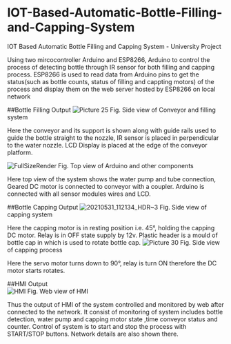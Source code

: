 # IOT-Based-Automatic-Bottle-Filling-and-Capping-System
IOT Based Automatic Bottle Filling and Capping System - University Project

Using two mircocontroller Arduino and ESP8266, Arduino to control the process of detecting bottle through IR sensor for both filling and capping process. ESP8266 is used to read data from Arduino pins to get the status(such as bottle counts, status of filling and cappting motors) of the process and display them on the web server hosted by ESP8266 on local network 


##Bottle Filling Output
![Picture 25](https://user-images.githubusercontent.com/31591304/216818734-fd811cef-5686-4b2b-af78-cad6170ee212.jpg)
Fig. Side view of Conveyor and filling system

Here the conveyor and its support is shown along with guide rails used to guide the bottle straight to the nozzle, IR sensor is placed in perpendicular to the water nozzle. LCD Display is placed at the edge of the conveyor platform.

![FullSizeRender](https://user-images.githubusercontent.com/31591304/216818750-b5490daa-cc2d-4e3d-b1be-0c08b8b18008.jpg)
Fig. Top view of Arduino and other components

Here top view of the system shows the water pump and tube connection, Geared DC motor is connected to conveyor with a coupler. Arduino is connected with all sensor modules wires and LCD.



##Bottle Capping Output
![20210531_112134_HDR~3](https://user-images.githubusercontent.com/31591304/216818864-90e27247-37a0-4b69-b4fa-e24d0034cc42.jpg)
Fig. Side view of capping system

Here the capping motor is in resting position i.e. 45°, holding the capping DC motor. Relay is in OFF state supply by 12v. Plastic header is a mould of bottle cap in which is used to rotate bottle cap.
![Picture 30](https://user-images.githubusercontent.com/31591304/216818874-49cdf054-00bf-4cb9-9333-4905207677c9.jpg)
Fig. Side view of capping process

Here the servo motor turns down to 90°, relay is turn ON therefore the DC motor starts rotates.

##HMI Output  
![HMI](https://user-images.githubusercontent.com/31591304/216818905-119b8448-2500-4fb9-b407-92d41869e9f2.png)
Fig. Web view of HMI

Thus the output of HMI of the system controlled and monitored by web after connected to the network. It consist of monitoring of system includes bottle detection, water pump and capping motor state ,time conveyor status and counter. Control of system is to start and stop the process with START/STOP buttons. Network details are also shown there.
